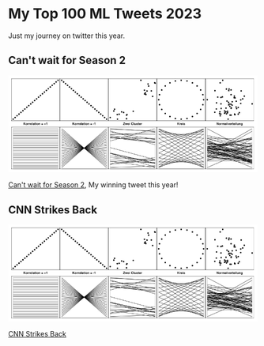 
# My Top 100 ML Tweets 2023

Just my journey on twitter this year.

## Can't wait for Season 2 

<p align="center">
    <img src="https://github.com/grensen/pcdc/blob/main/figures/parallele_koordinaten_ger_wikipedia.png" >
</p>

[Can't wait for Season 2](https://twitter.com/fchollet/status/1727210594879873162), My winning tweet this year!

## CNN Strikes Back

<p align="center">
    <img src="https://github.com/grensen/pcdc/blob/main/figures/parallele_koordinaten_ger_wikipedia.png" >
</p>

[CNN Strikes Back](https://twitter.com/rasbt/status/1612113816363610112)

